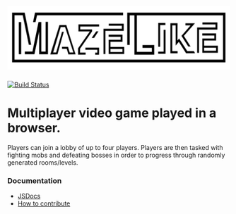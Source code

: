 # ![Mazelike logo](Frontend/img/mazelike_logo.png)
[![Build Status](https://travis-ci.com/MazelikeGame/mazelike.svg?branch=master)](https://travis-ci.com/MazelikeGame/mazelike)

# Multiplayer video game played in a browser.

Players can join a lobby of up to four players. Players are then tasked with
fighting mobs and defeating bosses in order to progress through randomly
generated rooms/levels.

### Documentation
  * [JSDocs](https://mazelikegame.github.io/mazelike/)
  * [How to contribute](CONTRIBUTING.md)

